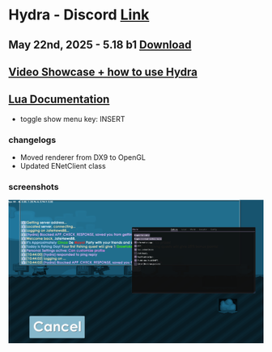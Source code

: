 # Hydra - Discord [Link](https://discord.gg/myECsZU4Nk)
## May 22nd, 2025 - 5.18 b1 [Download](https://link-center.net/1345687/hydra-growtopia-514-mod)
## [Video Showcase + how to use Hydra](https://www.youtube.com/watch?v=ipZhX6Zf6Qg)
## [Lua Documentation](https://fshn06s-organization.gitbook.io/hydra-lua-api/)
- toggle show menu key: INSERT
### changelogs
- Moved renderer from DX9 to OpenGL 
- Updated ENetClient class

### screenshots
![menu](images/scrshot1.png)
